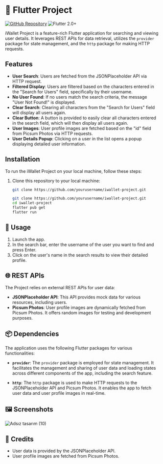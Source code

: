 # 🚀 Flutter Project

[![GitHub Repository](https://img.shields.io/badge/GitHub-Repository-blueviolet?style=for-the-badge&logo=github)](https://github.com/yourusername/iwallet-project)
![Flutter 2.0+](https://img.shields.io/badge/Flutter-2.0+-blue?style=for-the-badge&logo=flutter)


iWallet Project is a feature-rich Flutter application for searching and viewing user details. It leverages REST APIs for data retrieval, utilizes the `provider` package for state management, and the `http` package for making HTTP requests.





## Features

- **User Search**: Users are fetched from the JSONPlaceholder API via HTTP request.
- **Filtered Display**: Users are filtered based on the characters entered in the "Search for Users" field, specifically by their username.
- **No User Found**: If no users match the search criteria, the message "User Not Found!" is displayed.
- **Clear Search**: Clearing all characters from the "Search for Users" field will display all users again.
- **Clear Button**: A button is provided to easily clear all characters entered in the search field, which will then display all users again.
- **User Images**: User profile images are fetched based on the "id" field from Picsum Photos via HTTP requests.
- **User Details Popup**: Clicking on a user in the list opens a popup displaying detailed user information.

## Installation

To run the iWallet Project on your local machine, follow these steps:

1. Clone this repository to your local machine:

   ```bash
   git clone https://github.com/yourusername/iwallet-project.git

   git clone https://github.com/yourusername/iwallet-project.git
   cd iwallet-project
   flutter pub get
   flutter run

 ## 🚀 Usage

1. Launch the app.
2. In the search bar, enter the username of the user you want to find and press Enter.
3. Click on the user's name in the search results to view their detailed profile.


## 🌐 REST APIs

The  Project relies on external REST APIs for user data:

- **JSONPlaceholder API**: This API provides mock data for various resources, including users.
- **Picsum Photos**: User profile images are dynamically fetched from Picsum Photos. It offers random images for testing and development purposes.

## 📦 Dependencies

The application uses the following Flutter packages for various functionalities:

- **`provider`**: The `provider` package is employed for state management. It facilitates the management and sharing of user data and loading states across different components of the app, including the search feature.

- **`http`**: The `http` package is used to make HTTP requests to the JSONPlaceholder API and Picsum Photos. It enables the app to fetch user data and user profile images in real-time.

## 🖼️ Screenshots

![Adsız tasarım (10)](https://github.com/GulayAdgzl/FlutterProject/assets/44726684/92f51e0d-ffe4-4740-982d-f299bb6dcdd6)




## 🎉 Credits

- User data is provided by the JSONPlaceholder API.
- User profile images are fetched from Picsum Photos.





